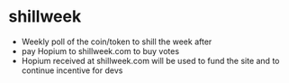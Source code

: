 # shillweek

- Weekly poll of the coin/token to shill the week after
- pay Hopium to shillweek.com to buy votes
- Hopium received at shillweek.com will be used to fund the site and to continue incentive for devs
